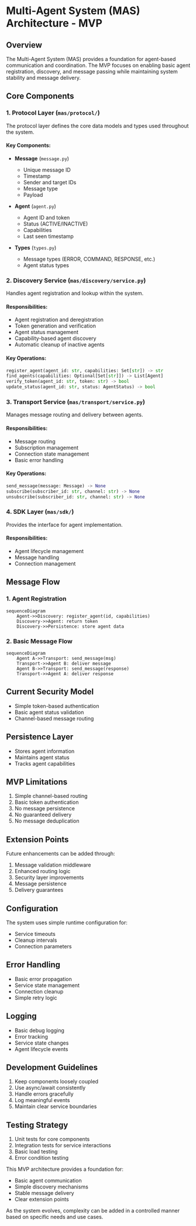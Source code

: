 # Multi-Agent System (MAS) Architecture - MVP

## Overview
The Multi-Agent System (MAS) provides a foundation for agent-based communication and coordination. The MVP focuses on enabling basic agent registration, discovery, and message passing while maintaining system stability and message delivery.

## Core Components

### 1. Protocol Layer (`mas/protocol/`)
The protocol layer defines the core data models and types used throughout the system.

#### Key Components:
- **Message** (`message.py`)
  - Unique message ID
  - Timestamp
  - Sender and target IDs
  - Message type
  - Payload

- **Agent** (`agent.py`)
  - Agent ID and token
  - Status (ACTIVE/INACTIVE)
  - Capabilities
  - Last seen timestamp

- **Types** (`types.py`)
  - Message types (ERROR, COMMAND, RESPONSE, etc.)
  - Agent status types

### 2. Discovery Service (`mas/discovery/service.py`)
Handles agent registration and lookup within the system.

#### Responsibilities:
- Agent registration and deregistration
- Token generation and verification
- Agent status management
- Capability-based agent discovery
- Automatic cleanup of inactive agents

#### Key Operations:
```python
register_agent(agent_id: str, capabilities: Set[str]) -> str
find_agents(capabilities: Optional[Set[str]]) -> List[Agent]
verify_token(agent_id: str, token: str) -> bool
update_status(agent_id: str, status: AgentStatus) -> bool
```

### 3. Transport Service (`mas/transport/service.py`)
Manages message routing and delivery between agents.

#### Responsibilities:
- Message routing
- Subscription management
- Connection state management
- Basic error handling

#### Key Operations:
```python
send_message(message: Message) -> None
subscribe(subscriber_id: str, channel: str) -> None
unsubscribe(subscriber_id: str, channel: str) -> None
```

### 4. SDK Layer (`mas/sdk/`)
Provides the interface for agent implementation.

#### Responsibilities:
- Agent lifecycle management
- Message handling
- Connection management

## Message Flow

### 1. Agent Registration
```mermaid
sequenceDiagram
    Agent->>Discovery: register_agent(id, capabilities)
    Discovery->>Agent: return token
    Discovery->>Persistence: store agent data
```

### 2. Basic Message Flow
```mermaid
sequenceDiagram
    Agent A->>Transport: send_message(msg)
    Transport->>Agent B: deliver message
    Agent B->>Transport: send_message(response)
    Transport->>Agent A: deliver response
```

## Current Security Model
- Simple token-based authentication
- Basic agent status validation
- Channel-based message routing

## Persistence Layer
- Stores agent information
- Maintains agent status
- Tracks agent capabilities

## MVP Limitations
1. Simple channel-based routing
2. Basic token authentication
3. No message persistence
4. No guaranteed delivery
5. No message deduplication

## Extension Points
Future enhancements can be added through:
1. Message validation middleware
2. Enhanced routing logic
3. Security layer improvements
4. Message persistence
5. Delivery guarantees

## Configuration
The system uses simple runtime configuration for:
- Service timeouts
- Cleanup intervals
- Connection parameters

## Error Handling
- Basic error propagation
- Service state management
- Connection cleanup
- Simple retry logic

## Logging
- Basic debug logging
- Error tracking
- Service state changes
- Agent lifecycle events

## Development Guidelines
1. Keep components loosely coupled
2. Use async/await consistently
3. Handle errors gracefully
4. Log meaningful events
5. Maintain clear service boundaries

## Testing Strategy
1. Unit tests for core components
2. Integration tests for service interactions
3. Basic load testing
4. Error condition testing

This MVP architecture provides a foundation for:
- Basic agent communication
- Simple discovery mechanisms
- Stable message delivery
- Clear extension points

As the system evolves, complexity can be added in a controlled manner based on specific needs and use cases. 